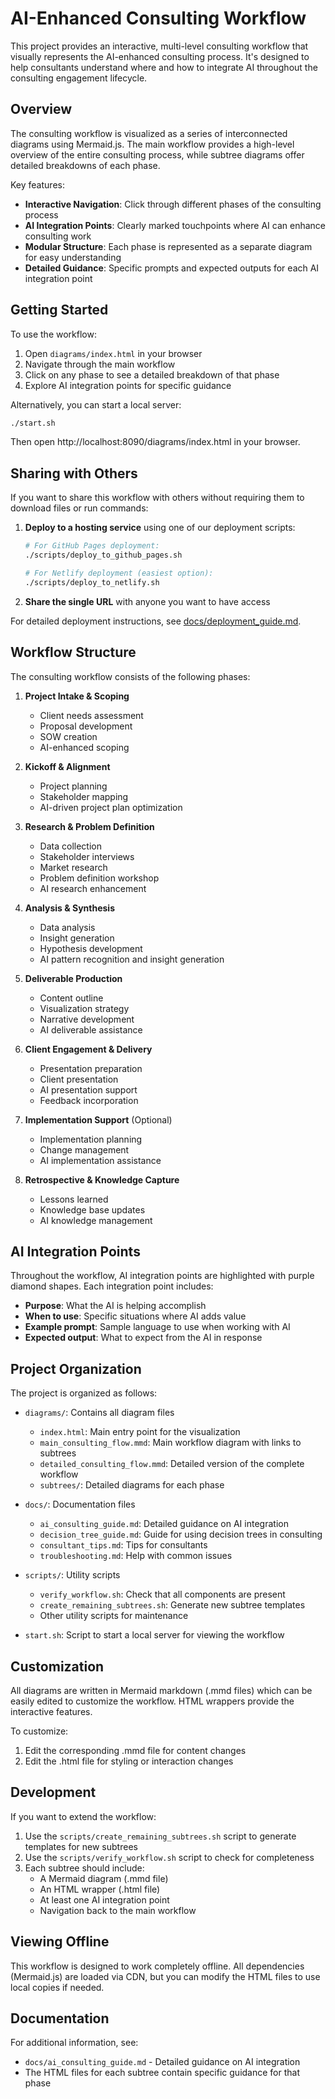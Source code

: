 # AI-Enhanced Consulting Workflow

This project provides an interactive, multi-level consulting workflow that visually represents the AI-enhanced consulting process. It's designed to help consultants understand where and how to integrate AI throughout the consulting engagement lifecycle.

## Overview

The consulting workflow is visualized as a series of interconnected diagrams using Mermaid.js. The main workflow provides a high-level overview of the entire consulting process, while subtree diagrams offer detailed breakdowns of each phase.

Key features:
- **Interactive Navigation**: Click through different phases of the consulting process
- **AI Integration Points**: Clearly marked touchpoints where AI can enhance consulting work
- **Modular Structure**: Each phase is represented as a separate diagram for easy understanding
- **Detailed Guidance**: Specific prompts and expected outputs for each AI integration point

## Getting Started

To use the workflow:

1. Open `diagrams/index.html` in your browser
2. Navigate through the main workflow
3. Click on any phase to see a detailed breakdown of that phase
4. Explore AI integration points for specific guidance

Alternatively, you can start a local server:

```bash
./start.sh
```

Then open http://localhost:8090/diagrams/index.html in your browser.

## Sharing with Others

If you want to share this workflow with others without requiring them to download files or run commands:

1. **Deploy to a hosting service** using one of our deployment scripts:
   ```bash
   # For GitHub Pages deployment:
   ./scripts/deploy_to_github_pages.sh
   
   # For Netlify deployment (easiest option):
   ./scripts/deploy_to_netlify.sh
   ```

2. **Share the single URL** with anyone you want to have access

For detailed deployment instructions, see [docs/deployment_guide.md](docs/deployment_guide.md).

## Workflow Structure

The consulting workflow consists of the following phases:

1. **Project Intake & Scoping**
   - Client needs assessment
   - Proposal development
   - SOW creation
   - AI-enhanced scoping

2. **Kickoff & Alignment**
   - Project planning
   - Stakeholder mapping
   - AI-driven project plan optimization
   
3. **Research & Problem Definition**
   - Data collection
   - Stakeholder interviews
   - Market research
   - Problem definition workshop
   - AI research enhancement

4. **Analysis & Synthesis**
   - Data analysis
   - Insight generation
   - Hypothesis development
   - AI pattern recognition and insight generation
   
5. **Deliverable Production**
   - Content outline
   - Visualization strategy
   - Narrative development
   - AI deliverable assistance

6. **Client Engagement & Delivery**
   - Presentation preparation
   - Client presentation
   - AI presentation support
   - Feedback incorporation
   
7. **Implementation Support** (Optional)
   - Implementation planning
   - Change management
   - AI implementation assistance
   
8. **Retrospective & Knowledge Capture**
   - Lessons learned
   - Knowledge base updates
   - AI knowledge management

## AI Integration Points

Throughout the workflow, AI integration points are highlighted with purple diamond shapes. Each integration point includes:

- **Purpose**: What the AI is helping accomplish
- **When to use**: Specific situations where AI adds value
- **Example prompt**: Sample language to use when working with AI
- **Expected output**: What to expect from the AI in response

## Project Organization

The project is organized as follows:

- `diagrams/`: Contains all diagram files
  - `index.html`: Main entry point for the visualization
  - `main_consulting_flow.mmd`: Main workflow diagram with links to subtrees
  - `detailed_consulting_flow.mmd`: Detailed version of the complete workflow
  - `subtrees/`: Detailed diagrams for each phase

- `docs/`: Documentation files
  - `ai_consulting_guide.md`: Detailed guidance on AI integration
  - `decision_tree_guide.md`: Guide for using decision trees in consulting
  - `consultant_tips.md`: Tips for consultants
  - `troubleshooting.md`: Help with common issues

- `scripts/`: Utility scripts
  - `verify_workflow.sh`: Check that all components are present
  - `create_remaining_subtrees.sh`: Generate new subtree templates
  - Other utility scripts for maintenance

- `start.sh`: Script to start a local server for viewing the workflow

## Customization

All diagrams are written in Mermaid markdown (.mmd files) which can be easily edited to customize the workflow. HTML wrappers provide the interactive features.

To customize:
1. Edit the corresponding .mmd file for content changes
2. Edit the .html file for styling or interaction changes

## Development

If you want to extend the workflow:

1. Use the `scripts/create_remaining_subtrees.sh` script to generate templates for new subtrees
2. Use the `scripts/verify_workflow.sh` script to check for completeness
3. Each subtree should include:
   - A Mermaid diagram (.mmd file)
   - An HTML wrapper (.html file)
   - At least one AI integration point
   - Navigation back to the main workflow

## Viewing Offline

This workflow is designed to work completely offline. All dependencies (Mermaid.js) are loaded via CDN, but you can modify the HTML files to use local copies if needed.

## Documentation

For additional information, see:
- `docs/ai_consulting_guide.md` - Detailed guidance on AI integration
- The HTML files for each subtree contain specific guidance for that phase
